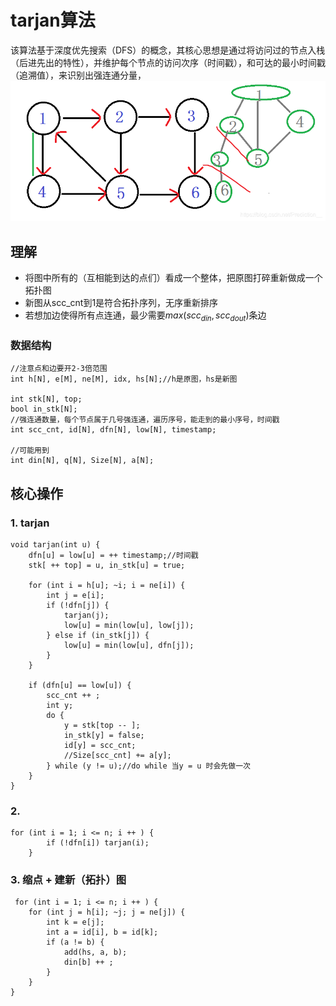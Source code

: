 # tarjan算法
该算法基于深度优先搜索（DFS）的概念，其核心思想是通过将访问过的节点入栈（后进先出的特性），并维护每个节点的访问次序（时间戳），和可达的最小时间戳（追溯值），来识别出强连通分量，
![Alt text](../../../_resources/%E5%BC%BA%E8%BF%9E%E9%80%9A%E5%88%86%E9%87%8F.png)
## 理解
- 将图中所有的（互相能到达的点们）看成一个整体，把原图打碎重新做成一个拓扑图
- 新图从scc_cnt到1是符合拓扑序列，无序重新排序
- 若想加边使得所有点连通，最少需要$max(scc_{din}, scc_{dout})$条边

### 数据结构
```
//注意点和边要开2-3倍范围
int h[N], e[M], ne[M], idx, hs[N];//h是原图，hs是新图

int stk[N], top;
bool in_stk[N];
//强连通数量，每个节点属于几号强连通，遍历序号，能走到的最小序号，时间戳
int scc_cnt, id[N], dfn[N], low[N], timestamp;

//可能用到
int din[N], q[N], Size[N], a[N];
```

## 核心操作
### 1. tarjan
```
void tarjan(int u) {
    dfn[u] = low[u] = ++ timestamp;//时间戳
    stk[ ++ top] = u, in_stk[u] = true;

    for (int i = h[u]; ~i; i = ne[i]) {
        int j = e[i];
        if (!dfn[j]) {
            tarjan(j);
            low[u] = min(low[u], low[j]);
        } else if (in_stk[j]) {
            low[u] = min(low[u], dfn[j]);
        }
    }

    if (dfn[u] == low[u]) {
        scc_cnt ++ ;
        int y;
        do {
            y = stk[top -- ];
            in_stk[y] = false;
            id[y] = scc_cnt;
            //Size[scc_cnt] += a[y]; 
        } while (y != u);//do while 当y = u 时会先做一次
    }
}
```
### 2.
```
for (int i = 1; i <= n; i ++ ) {
        if (!dfn[i]) tarjan(i);
    }
```
### 3. 缩点 + 建新（拓扑）图
```
 for (int i = 1; i <= n; i ++ ) {
    for (int j = h[i]; ~j; j = ne[j]) {
        int k = e[j];
        int a = id[i], b = id[k];
        if (a != b) {
            add(hs, a, b);
            din[b] ++ ;
        }
    }
}
```

